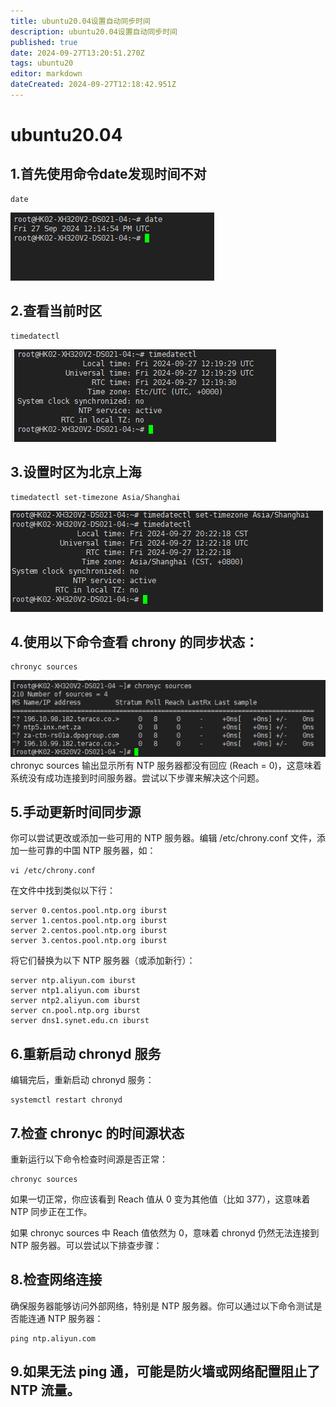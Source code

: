 ```yaml
---
title: ubuntu20.04设置自动同步时间
description: ubuntu20.04设置自动同步时间
published: true
date: 2024-09-27T13:20:51.270Z
tags: ubuntu20
editor: markdown
dateCreated: 2024-09-27T12:18:42.951Z
---
```


# ubuntu20.04
## 1.首先使用命令date发现时间不对
```
date
```
![01.date时间不正确.png](/wiki/wiki/ubuntu20设置自动同步时间/01.date时间不正确.png)

## 2.查看当前时区
```
timedatectl
```
![02.查看当前时区.png](/wiki/wiki/ubuntu20设置自动同步时间/02.查看当前时区.png)

## 3.设置时区为北京上海
```
timedatectl set-timezone Asia/Shanghai
```
![03.设置时区为北京上海.png](/wiki/wiki/ubuntu20设置自动同步时间/03.设置时区为北京上海.png)

## 4.使用以下命令查看 chrony 的同步状态：
```
chronyc sources
```
![04.查看当前同步时间.png](/wiki/wiki/ubuntu20设置自动同步时间/04.查看当前同步时间.png)
chronyc sources 输出显示所有 NTP 服务器都没有回应 (Reach = 0)，这意味着系统没有成功连接到时间服务器。尝试以下步骤来解决这个问题。

## 5.手动更新时间同步源
你可以尝试更改或添加一些可用的 NTP 服务器。编辑 /etc/chrony.conf 文件，添加一些可靠的中国 NTP 服务器，如：
```
vi /etc/chrony.conf
```
在文件中找到类似以下行：
```
server 0.centos.pool.ntp.org iburst
server 1.centos.pool.ntp.org iburst
server 2.centos.pool.ntp.org iburst
server 3.centos.pool.ntp.org iburst
```
将它们替换为以下 NTP 服务器（或添加新行）：

```
server ntp.aliyun.com iburst
server ntp1.aliyun.com iburst
server ntp2.aliyun.com iburst
server cn.pool.ntp.org iburst
server dns1.synet.edu.cn iburst
```
## 6.重新启动 chronyd 服务
编辑完后，重新启动 chronyd 服务：
```
systemctl restart chronyd
```
## 7.检查 chronyc 的时间源状态
重新运行以下命令检查时间源是否正常：
```
chronyc sources
```
如果一切正常，你应该看到 Reach 值从 0 变为其他值（比如 377），这意味着 NTP 同步正在工作。

如果 chronyc sources 中 Reach 值依然为 0，意味着 chronyd 仍然无法连接到 NTP 服务器。可以尝试以下排查步骤：
## 8.检查网络连接
确保服务器能够访问外部网络，特别是 NTP 服务器。你可以通过以下命令测试是否能连通 NTP 服务器：
```
ping ntp.aliyun.com
```
## 9.如果无法 ping 通，可能是防火墙或网络配置阻止了 NTP 流量。






